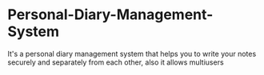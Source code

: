 # Personal-Diary-Management-System
It's a personal diary management system that helps you to write your notes securely and separately from each other, also it allows multiusers 
